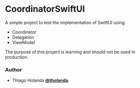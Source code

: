 # CoordinatorSwiftUI

A simple project to test the implementation of SwiftUI using:

- Coordinator
- Delegation 
- ViewModel

The purpose of this project is learning and should not be used in production.

### Author

- Thiago Holanda [**@tholanda**](https://twitter.com/tholanda).


